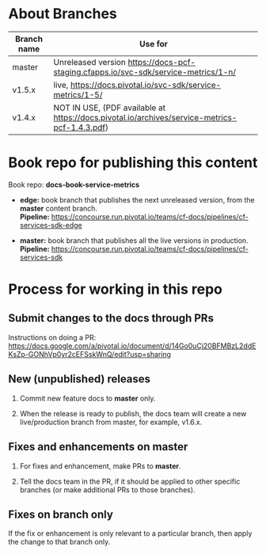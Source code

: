 
# About Branches

| Branch name     | Use for|
|-----------------| ------|
| master          | Unreleased version https://docs-pcf-staging.cfapps.io/svc-sdk/service-metrics/1-n/|
| v1.5.x         |live, https://docs.pivotal.io/svc-sdk/service-metrics/1-5/|
| v1.4.x         |NOT IN USE, (PDF available at https://docs.pivotal.io/archives/service-metrics-pcf-1.4.3.pdf)|


# Book repo for publishing this content

Book repo: **docs-book-service-metrics**

* **edge:** book branch that publishes the next unreleased version, from the **master** content branch. <br>**Pipeline:** https://concourse.run.pivotal.io/teams/cf-docs/pipelines/cf-services-sdk-edge

* **master:** book branch that publishes all the live versions in production. <br>**Pipeline:** https://concourse.run.pivotal.io/teams/cf-docs/pipelines/cf-services-sdk

# Process for working in this repo

## Submit changes to the docs through PRs

Instructions on doing a PR: https://docs.google.com/a/pivotal.io/document/d/14Go0uCj20BFMBzL2ddEKsZp-GONhVp0yr2cEFSskWnQ/edit?usp=sharing

## New (unpublished) releases

1. Commit new feature docs to **master** only.

2. When the release is ready to publish, the docs team will create a new live/production branch from master, for example, v1.6.x.

## Fixes and enhancements on master

1. For fixes and enhancement, make PRs to **master**.

2. Tell the docs team in the PR, if it should be applied to other specific branches (or make additional PRs to those branches).

## Fixes on branch only

If the fix or enhancement is only relevant to a particular branch, then apply the change to that branch only.
